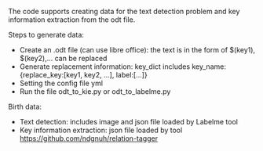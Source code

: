 The code supports creating data for the text detection problem and key information extraction from the odt file.

Steps to generate data:

- Create an .odt file (can use libre office): the text is in the form of \$(key1), \$(key2),... can be replaced
- Generate replacement information: key_dict includes key_name:{replace_key:[key1, key2, ...], label:[...]}
- Setting the config file yml
- Run the file odt_to_kie.py or odt_to_labelme.py

Birth data:
- Text detection: includes image and json file loaded by Labelme tool
- Key information extraction: json file loaded by tool https://github.com/ndgnuh/relation-tagger
